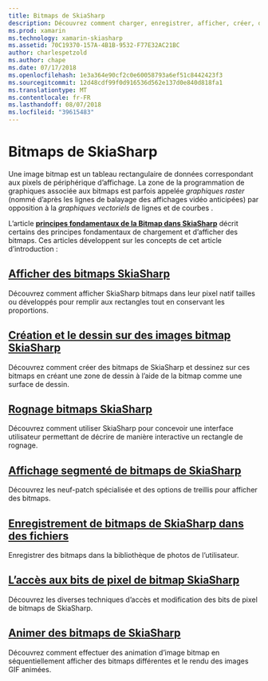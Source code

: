 ```yaml
---
title: Bitmaps de SkiaSharp
description: Découvrez comment charger, enregistrer, afficher, créer, dessiner sur, animer et accéder aux bits de bitmaps de SkiaSharp.
ms.prod: xamarin
ms.technology: xamarin-skiasharp
ms.assetid: 70C19370-157A-4B1B-9532-F77E32AC21BC
author: charlespetzold
ms.author: chape
ms.date: 07/17/2018
ms.openlocfilehash: 1e3a364e90cf2c0e60058793a6ef51c8442423f3
ms.sourcegitcommit: 12d48cdf99f0d916536d562e137d0e840d818fa1
ms.translationtype: MT
ms.contentlocale: fr-FR
ms.lasthandoff: 08/07/2018
ms.locfileid: "39615483"
---
```

# <a name="skiasharp-bitmaps"></a>Bitmaps de SkiaSharp

Une image bitmap est un tableau rectangulaire de données correspondant aux pixels de périphérique d’affichage. La zone de la programmation de graphiques associée aux bitmaps est parfois appelée _graphiques raster_ (nommé d’après les lignes de balayage des affichages vidéo anticipées) par opposition à la _graphiques vectoriels_ de lignes et de courbes . 

L’article **[principes fondamentaux de la Bitmap dans SkiaSharp](../basics/bitmaps.md)** décrit certains des principes fondamentaux de chargement et d’afficher des bitmaps. Ces articles développent sur les concepts de cet article d’introduction :

## <a name="displaying-skiasharp-bitmapsdisplayingmd"></a>[Afficher des bitmaps SkiaSharp](displaying.md)

Découvrez comment afficher SkiaSharp bitmaps dans leur pixel natif tailles ou développés pour remplir aux rectangles tout en conservant les proportions.

## <a name="creating-and-drawing-on-skiasharp-bitmapsdrawingmd"></a>[Création et le dessin sur des images bitmap SkiaSharp](drawing.md)

Découvrez comment créer des bitmaps de SkiaSharp et dessinez sur ces bitmaps en créant une zone de dessin à l’aide de la bitmap comme une surface de dessin.

## <a name="cropping-skiasharp-bitmapscroppingmd"></a>[Rognage bitmaps SkiaSharp](cropping.md)

Découvrez comment utiliser SkiaSharp pour concevoir une interface utilisateur permettant de décrire de manière interactive un rectangle de rognage.

## <a name="segmented-display-of-skiasharp-bitmapssegmentedmd"></a>[Affichage segmenté de bitmaps de SkiaSharp](segmented.md)

Découvrez les neuf-patch spécialisée et des options de treillis pour afficher des bitmaps.

## <a name="saving-skiasharp-bitmaps-to-filessavingmd"></a>[Enregistrement de bitmaps de SkiaSharp dans des fichiers](saving.md)

Enregistrer des bitmaps dans la bibliothèque de photos de l’utilisateur.

## <a name="accessing-skiasharp-bitmap-pixel-bitspixel-bitsmd"></a>[L’accès aux bits de pixel de bitmap SkiaSharp](pixel-bits.md)

Découvrez les diverses techniques d’accès et modification des bits de pixel de bitmaps de SkiaSharp.

## <a name="animating-skiasharp-bitmapsanimatingmd"></a>[Animer des bitmaps de SkiaSharp](animating.md)

Découvrez comment effectuer des animation d’image bitmap en séquentiellement afficher des bitmaps différentes et le rendu des images GIF animées.

